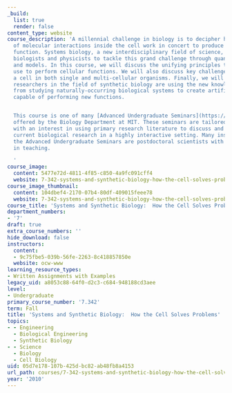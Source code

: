 ```yaml
---
_build:
  list: true
  render: false
content_type: website
course_description: 'A millennial challenge in biology is to decipher how vast arrays
  of molecular interactions inside the cell work in concert to produce a cellular
  function. Systems biology, a new interdisciplinary field of science, brings together
  biologists and physicists to tackle this grand challenge through quantitative experiments
  and models. In this course, we will discuss the unifying principles that all organisms
  use to perform cellular functions. We will also discuss key challenges faced by
  a cell in both single and multi-cellular organisms. Finally, we will discuss how
  researchers in the field of synthetic biology are using the new knowledge gained
  from studying naturally-occurring biological systems to create artificial gene networks
  capable of performing new functions.


  This course is one of many [Advanced Undergraduate Seminars](https://biology.mit.edu/undergraduate/course_listings/advanced_undergraduate_seminars)
  offered by the Biology Department at MIT. These seminars are tailored for students
  with an interest in using primary research literature to discuss and learn about
  current biological research in a highly interactive setting. Many instructors of
  the Advanced Undergraduate Seminars are postdoctoral scientists with a strong interest
  in teaching.

  '
course_image:
  content: 5477e72d-4811-4f85-c850-4a9fc091cff4
  website: 7-342-systems-and-synthetic-biology-how-the-cell-solves-problems-fall-2010
course_image_thumbnail:
  content: 104dbef4-2170-07b4-80df-409015feee78
  website: 7-342-systems-and-synthetic-biology-how-the-cell-solves-problems-fall-2010
course_title: 'Systems and Synthetic Biology:  How the Cell Solves Problems'
department_numbers:
- '7'
draft: true
extra_course_numbers: ''
hide_download: false
instructors:
  content:
  - 9c75fbe5-039b-56fe-2263-8c418857850e
  website: ocw-www
learning_resource_types:
- Written Assignments with Examples
legacy_uid: a8053c88-64f0-d2c3-c684-948188cd3aee
level:
- Undergraduate
primary_course_number: '7.342'
term: Fall
title: 'Systems and Synthetic Biology:  How the Cell Solves Problems'
topics:
- - Engineering
  - Biological Engineering
  - Synthetic Biology
- - Science
  - Biology
  - Cell Biology
uid: 05d7e178-107b-425d-bc82-ab48fb8a4153
url_path: courses/7-342-systems-and-synthetic-biology-how-the-cell-solves-problems-fall-2010
year: '2010'
---
```

